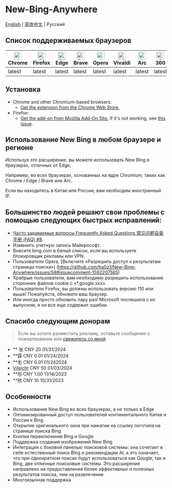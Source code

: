 # New-Bing-Anywhere

[English](README.md) | [简体中文](README.zh-CN.md) | Русский

## Список поддерживаемых браузеров

| [<img src="https://raw.githubusercontent.com/alrra/browser-logos/main/src/chrome/chrome_48x48.png" alt="Chrome" width="24px" height="24px" />](https://chrome.google.com/webstore/detail/new-bing-anywhere-bing-ch/hceobhjokpdbogjkplmfjeomkeckkngi/reviews?hl=en)<br/>Chrome | [<img src="https://raw.githubusercontent.com/alrra/browser-logos/main/src/firefox/firefox_48x48.png" alt="Firefox" width="24px" height="24px" />](https://addons.mozilla.org/zh-CN/firefox/addon/new-bing-anywhere/)<br/>Firefox | [<img src="https://raw.githubusercontent.com/alrra/browser-logos/main/src/edge/edge_48x48.png" alt="Edge" width="24px" height="24px" />](https://chrome.google.com/webstore/detail/new-bing-anywhere-bing-ch/hceobhjokpdbogjkplmfjeomkeckkngi/reviews?hl=en)<br/>Edge | [<img src="https://raw.githubusercontent.com/alrra/browser-logos/main/src/brave/brave_48x48.png" alt="Brave" width="24px" height="24px" />](https://chrome.google.com/webstore/detail/new-bing-anywhere-bing-ch/hceobhjokpdbogjkplmfjeomkeckkngi/reviews?hl=en)<br/>Brave | [<img src="https://raw.githubusercontent.com/alrra/browser-logos/main/src/opera/opera_48x48.png" alt="Opera" width="24px" height="24px" />](https://chrome.google.com/webstore/detail/new-bing-anywhere-bing-ch/hceobhjokpdbogjkplmfjeomkeckkngi/reviews?hl=en)<br/>Opera | [<img src="https://raw.githubusercontent.com/alrra/browser-logos/main/src/vivaldi/vivaldi_48x48.png" alt="Vivaldi" width="24px" height="24px" />](https://chrome.google.com/webstore/detail/new-bing-anywhere-bing-ch/hceobhjokpdbogjkplmfjeomkeckkngi/reviews?hl=en)<br/>Vivaldi | [<img src="https://arc.net/favicon.png" alt="Arc" width="24px" height="24px" />](https://chrome.google.com/webstore/detail/new-bing-anywhere-bing-ch/hceobhjokpdbogjkplmfjeomkeckkngi/reviews?hl=en)<br/>Arc | [<img src="https://raw.githubusercontent.com/alrra/browser-logos/main/src/archive/360-secure/360-secure_48x48.png" alt="360 Secure" width="24px" height="24px" />](https://chrome.google.com/webstore/detail/new-bing-anywhere-bing-ch/hceobhjokpdbogjkplmfjeomkeckkngi/reviews?hl=en)<br/>360 | [<img src="https://raw.githubusercontent.com/alrra/browser-logos/main/src/yandex/yandex_48x48.png" alt="360 Secure" width="24px" height="24px" />](https://chrome.google.com/webstore/detail/new-bing-anywhere-bing-ch/hceobhjokpdbogjkplmfjeomkeckkngi/reviews?hl=en)<br/>Yandex |
| --- | --- | --- | --- | --- | --- | --- | --- | --- |
| latest | latest | latest | latest | latest | latest | latest | latest | latest |

## Установка

- Chrome and other Chromium-based browsers:
  - [Get the extension from the Chrome Web Store.](https://chrome.google.com/webstore/detail/new-bing-anywhere-bing-ch/hceobhjokpdbogjkplmfjeomkeckkngi)
- Firefox:
  - [Get the add-on from Mozilla Add-On Site.](https://addons.mozilla.org/ru/firefox/addon/new-bing-anywhere/) If it's not working, see [this issue](https://github.com/ha0z1/New-Bing-Anywhere/issues/33).

## Использование New Bing в любом браузере и регионе

Используя это расширение, вы можете использовать New Bing в браузерах, отличных от Edge,

Например, во всех браузерах, основанных на ядре Chromium, таких как Chrome / Edge / Brave или Arc.

Если вы находитесь в Китае или России, вам необходим иностранный IP.

## Большинство людей решают свои проблемы с помощью следующих быстрых исправлений:

- [Часто задаваемые вопросы Frequently Asked Questions 常见问题自查手册 (FAQ) #8](https://github.com/ha0z1/New-Bing-Anywhere/issues/8).
- Изменить учетную запись Майкрософт.
- Внесите bing.com в белый список, если вы используете блокировщик рекламы или VPN.
- Пользователи Opera, [Включите «Разрешить доступ к результатам страницы поиска»] (https://github.com/ha0z1/New-Bing-Anywhere/issues/58#issuecomment-1592207565)
- Храбрые пользователи, вам необходимо разрешить использование сторонних файлов cookie с «\*.google.xxx».
- Пользователи Firefox, вы должны использовать версию 110 или выше! Пожалуйста, обновите ваш браузер.
- Или иногда просто обновить пару раз! Microsoft поспешила с их выпуском, и он все еще содержит ошибки.

## Спасибо следующим донорам

> Если вы хотите разместить рекламу, оставьте сообщение о пожертвовании или [свяжитесь со мной](https://github.com/ha0z1/New-Bing-Anywhere?tab=security-ov-file)

- \*\* 张 CNY 20 01/31/2024
- \*\*霖 CNY 0.01 01/24/2024
- \*\*毛 CNY 0.01 01/242024
- [Vileicht](https://github.com/Vileicht) CNY 50 01/03/2024
- \*\*彤 CNY 1.00 11/14/2023
- \*\*欣 CNY 10 10/31/2023

## Особенности

- Использование New Bing во всех браузерах, а не только в Edge
- Оптимизированный доступ пользователей континентального Китая и России к Bing
- Открытие оригинального окна при нажатии на ссылку логотипа на странице поиска Bing
- Кнопки переключения Bing и Google
- Поддержка создания изображений New Bing
- Интеграция с боковой панелью поисковой системы: она сочетает в себе естественный поиск Bing и рекомендации AI, а это означает, что при однократном поиске будут использоваться как Google, так и Bing, две отличные поисковые системы. Это расширение направлено на предоставление более эффективных и полезных результатов поиска, чем на развлечение
- Многоязычная поддержка
